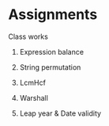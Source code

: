 # Assignments
Class works
1. Expression balance
2. String permutation
3. LcmHcf

4. Warshall
5. Leap year & Date validity